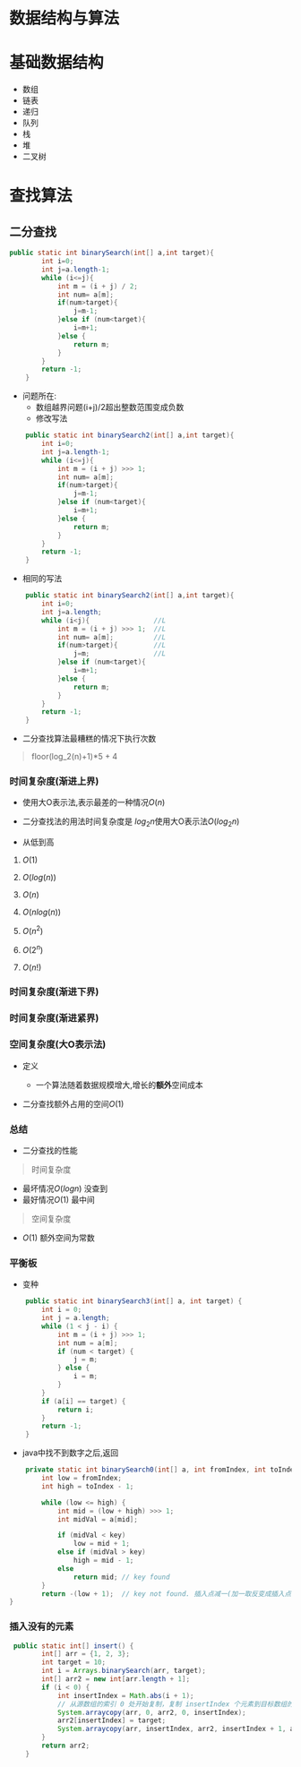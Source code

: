 # 数据结构与算法

# 基础数据结构
* 数组 
* 链表  
* 递归
* 队列
* 栈
* 堆
* 二叉树

# 查找算法
## 二分查找
```java
public static int binarySearch(int[] a,int target){
        int i=0;
        int j=a.length-1;
        while (i<=j){
            int m = (i + j) / 2;
            int num= a[m];
            if(num>target){
                j=m-1;
            }else if (num<target){
                i=m+1;
            }else {
                return m;
            }
        }
        return -1;
    }
```
* 问题所在:
    * 数组越界问题(i+j)/2超出整数范围变成负数
    * 修改写法
```java
    public static int binarySearch2(int[] a,int target){
        int i=0;
        int j=a.length-1;
        while (i<=j){
            int m = (i + j) >>> 1;
            int num= a[m];
            if(num>target){
                j=m-1;
            }else if (num<target){
                i=m+1;
            }else {
                return m;
            }
        }
        return -1;
    }
```
* 相同的写法
```java
    public static int binarySearch2(int[] a,int target){
        int i=0;
        int j=a.length;
        while (i<j){                //L
            int m = (i + j) >>> 1;  //L
            int num= a[m];          //L
            if(num>target){         //L
                j=m;                //L
            }else if (num<target){
                i=m+1;
            }else {
                return m;
            }
        }
        return -1;
    }
```
* 二分查找算法最糟糕的情况下执行次数
> floor(log_2(n)+1)*5 + 4

### 时间复杂度(渐进上界)
* 使用大O表示法,表示最差的一种情况$O(n)$

* 二分查找法的用法时间复杂度是  $log_2n$使用大O表示法$O(log_2n)$

* 从低到高
1. $O(1)$
2. $O(log(n))$

3. $O(n)$
4. $O(nlog(n))$

5. $O(n^2)$
5. $O(2^n)$
6. $O(n!)$


### 时间复杂度(渐进下界)

### 时间复杂度(渐进紧界)

### 空间复杂度(大O表示法)
* 定义
    * 一个算法随着数据规模增大,增长的**额外**空间成本


* 二分查找额外占用的空间$O(1)$


### 总结
* 二分查找的性能
> 时间复杂度
* 最坏情况$O(logn)$ 没查到
* 最好情况$O(1)$ 最中间

> 空间复杂度
* $O(1)$ 额外空间为常数

### 平衡板
* 变种
```java
    public static int binarySearch3(int[] a, int target) {
        int i = 0;
        int j = a.length;
        while (1 < j - i) {
            int m = (i + j) >>> 1;
            int num = a[m];
            if (num < target) {
                j = m;
            } else {
                i = m;
            }
        }
        if (a[i] == target) {
            return i;
        }
        return -1;
    }
```
* java中找不到数字之后,返回
```java
    private static int binarySearch0(int[] a, int fromIndex, int toIndex,int key) {
        int low = fromIndex;
        int high = toIndex - 1;

        while (low <= high) {
            int mid = (low + high) >>> 1;
            int midVal = a[mid];

            if (midVal < key)
                low = mid + 1;
            else if (midVal > key)
                high = mid - 1;
            else
                return mid; // key found
        }
        return -(low + 1);  // key not found. 插入点减一(加一取反变成插入点)
}
```
### 插入没有的元素
```java
 public static int[] insert() {
        int[] arr = {1, 2, 3};
        int target = 10;
        int i = Arrays.binarySearch(arr, target);
        int[] arr2 = new int[arr.length + 1];
        if (i < 0) {
            int insertIndex = Math.abs(i + 1);
            // 从源数组的索引 0 处开始复制，复制 insertIndex 个元素到目标数组的索引 0 处
            System.arraycopy(arr, 0, arr2, 0, insertIndex);
            arr2[insertIndex] = target;
            System.arraycopy(arr, insertIndex, arr2, insertIndex + 1, arr.length - insertIndex);
        }
        return arr2;
    }
```


























































































































